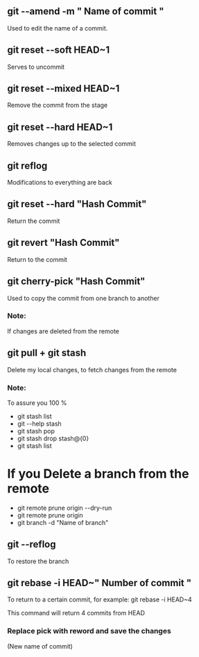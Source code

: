 ## git --amend -m " **Name of commit** "

Used to edit the name of a commit.

## git reset --soft HEAD~1

Serves to uncommit

## git reset --mixed HEAD~1

Remove the commit from the stage

## git reset --hard HEAD~1

Removes changes up to the selected commit

## git reflog

Modifications to everything are back

## git reset --hard "Hash Commit"

Return the commit

## git revert "Hash Commit"

Return to the commit

## git cherry-pick "Hash Commit"

Used to copy the commit from one branch to another

### Note:

If changes are deleted from the remote

## git pull + git stash

Delete my local changes, to fetch changes from the remote

### Note:

To assure you 100 %

- git stash list
- git --help stash
- git stash pop
- git stash drop stash@{0}
- git stash list

# If you Delete a branch from the remote

- git remote prune origin --dry-run
- git remote prune origin
- git branch -d "Name of branch"

## git --reflog

To restore the branch

## git rebase -i HEAD~" Number of commit "

To return to a certain commit, for example:
git rebase -i HEAD~4

This command will return 4 commits from HEAD

### Replace pick with reword and save the changes

(New name of commit)
